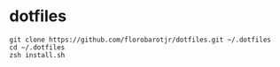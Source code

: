 # dotfiles

```
git clone https://github.com/florobarotjr/dotfiles.git ~/.dotfiles
cd ~/.dotfiles
zsh install.sh
```
